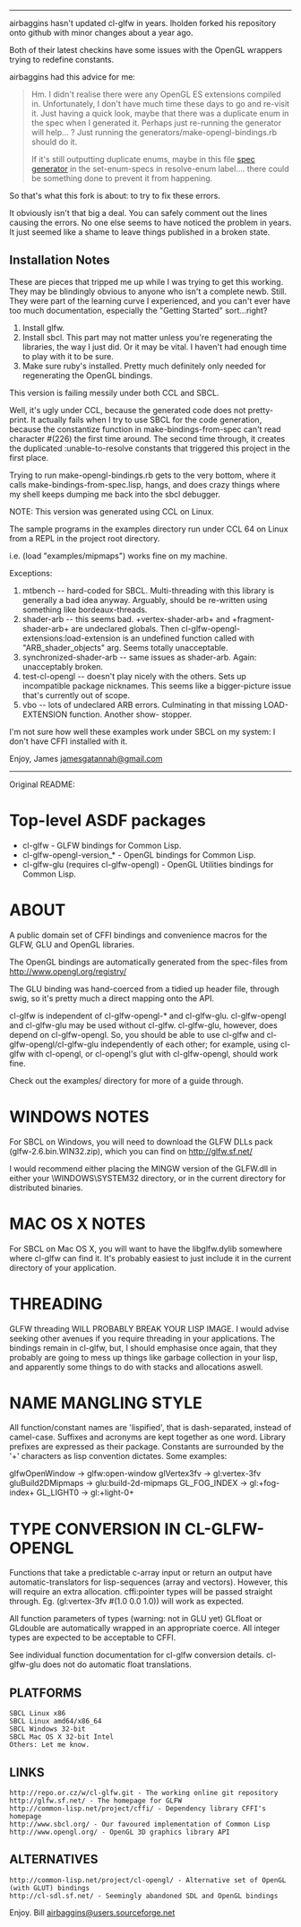 * * *

airbaggins hasn't updated cl-glfw in years. lholden forked his repository onto
github with minor changes about a year ago.

Both of their latest checkins have some issues with the OpenGL wrappers
trying to redefine constants.

airbaggins had this advice for me:

> Hm. I didn't realise there were any OpenGL ES extensions compiled in.
> Unfortunately, I don't have much time these days to go and re-visit it.
> Just having a quick look, maybe that there was a duplicate enum in the
> spec when I generated it. Perhaps just re-running the generator will
> help... ? Just running the generators/make-opengl-bindings.rb should 
> do it.
>
> If it's still outputting duplicate enums, maybe in this file 
> [spec generator](http://repo.or.cz/w/cl-glfw.git/blob/master:/generators/make-bindings-from-spec.lisp)
> in the set-enum-specs in resolve-enum label.... there could be
> something done to prevent it from happening.

So that's what this fork is about: to try to fix these errors.

It obviously isn't that big a deal. You can safely comment out the
lines causing the errors. No one else seems to have noticed the
problem in years. It just seemed like a shame to leave things
published in a broken state.

Installation Notes
------------------

These are pieces that tripped me up while I was trying to get
this working. They may be blindingly obvious to anyone who isn't
a complete newb. Still. They were part of the learning curve I
experienced, and you can't ever have too much documentation,
especially the "Getting Started" sort...right?

1. Install glfw.
2. Install sbcl. This part may not matter unless you're regenerating
the libraries, the way I just did. Or it may be vital. I haven't
had enough time to play with it to be sure.
3. Make sure ruby's installed. Pretty much definitely only
needed for regenerating the OpenGL bindings.

This version is failing messily under both CCL and SBCL.

Well, it's ugly under CCL, because the generated code does not
pretty-print. It actually fails when I try to use SBCL for the
code generation, because the constantize function in
make-bindings-from-spec can't read character #(226) the first
time around. The second time through, it creates the duplicated
:unable-to-resolve constants that triggered this project in
the first place.

Trying to run make-opengl-bindings.rb gets to the very bottom,
where it calls make-bindings-from-spec.lisp, hangs, and does
crazy things where my shell keeps dumping me back into the
sbcl debugger.

NOTE: This version was generated using CCL on Linux.

The sample programs in the examples directory run under
CCL 64 on Linux from a REPL in the project root directory.

i.e. (load "examples/mipmaps") works fine on my machine.

Exceptions:
1. mtbench -- hard-coded for SBCL. Multi-threading with this
library is generally a bad idea anyway. Arguably, should
be re-written using something like bordeaux-threads.
2. shader-arb -- this seems bad. +vertex-shader-arb+ and
+fragment-shader-arb+ are undeclared globals. Then
cl-glfw-opengl-extensions:load-extension is an undefined
function called with "ARB_shader_objects" arg. Seems
totally unacceptable.
3. synchronized-shader-arb -- same issues as shader-arb.
Again: unacceptably broken.
4. test-cl-opengl -- doesn't play nicely with the others.
Sets up incompatible package nicknames. This seems like a
bigger-picture issue that's currently out of scope.
5. vbo -- lots of undeclared ARB errors. Culminating
in that missing LOAD-EXTENSION function. Another show-
stopper.

I'm not sure how well these examples work under SBCL on
my system: I don't have CFFI installed with it.

Enjoy,
James
jamesgatannah@gmail.com


* * * 

Original README:

Top-level ASDF packages
=======================

 * cl-glfw - GLFW bindings for Common Lisp.
 * cl-glfw-opengl-version_* - OpenGL bindings for Common Lisp.
 * cl-glfw-glu (requires cl-glfw-opengl) - OpenGL Utilities bindings for Common Lisp.

ABOUT
=====

A public domain set of CFFI bindings and convenience macros for the GLFW, GLU
and OpenGL libraries.

The OpenGL bindings are automatically generated from the spec-files from 
http://www.opengl.org/registry/

The GLU binding was hand-coerced from a tidied up header file, through swig, so
it's pretty much a direct mapping onto the API.

cl-glfw is independent of cl-glfw-opengl-* and cl-glfw-glu. cl-glfw-opengl and
cl-glfw-glu may be used without cl-glfw. cl-glfw-glu, however, does depend on
cl-glfw-opengl. So, you should be able to use cl-glfw and
cl-glfw-opengl/cl-glfw-glu independently of each other; for example, using
cl-glfw with cl-opengl, or cl-opengl's glut with cl-glfw-opengl, should work
fine.

Check out the examples/ directory for more of a guide through.


WINDOWS NOTES
=============

For SBCL on Windows, you will need to download the GLFW DLLs pack
(glfw-2.6.bin.WIN32.zip), which you can find on http://glfw.sf.net/

I would recommend either placing the MINGW version of the GLFW.dll in either
your \WINDOWS\SYSTEM32 directory, or in the current directory for distributed
binaries.


MAC OS X NOTES
==============

For SBCL on Mac OS X, you will want to have the libglfw.dylib somewhere where
cl-glfw can find it. It's probably easiest to just include it in the current
directory of your application.


THREADING
=========

GLFW threading WILL PROBABLY BREAK YOUR LISP IMAGE. I would advise seeking
other avenues if you require threading in your applications. The bindings
remain in cl-glfw, but, I should emphasise once again, that they probably are
going to mess up things like garbage collection in your lisp, and apparently
some things to do with stacks and allocations aswell.


NAME MANGLING STYLE
===================

All function/constant names are 'lispified', that is dash-separated, instead of
camel-case.  Suffixes and acronyms are kept together as one word. Library
prefixes are expressed as their package. Constants are surrounded by the '+'
characters as lisp convention dictates.  Some examples:

glfwOpenWindow -> glfw:open-window
glVertex3fv -> gl:vertex-3fv
gluBuild2DMipmaps -> glu:build-2d-mipmaps
GL_FOG_INDEX -> gl:+fog-index+
GL_LIGHT0 -> gl:+light-0+


TYPE CONVERSION IN CL-GLFW-OPENGL
=================================

Functions that take a predictable c-array input or return an output have
automatic-translators for lisp-sequences (array and vectors). However, this
will require an extra allocation. cffi:pointer types will be passed straight
through. Eg. (gl:vertex-3fv #(1.0 0.0 1.0)) will work as expected.

All function parameters of types (warning: not in GLU yet) GLfloat or GLdouble
are automatically wrapped in an appropriate coerce. All integer types are
expected to be acceptable to CFFI. 

See individual function documentation for cl-glfw conversion details.
cl-glfw-glu does not do automatic float translations.


PLATFORMS
---------
    SBCL Linux x86
    SBCL Linux amd64/x86_64
    SBCL Windows 32-bit
    SBCL Mac OS X 32-bit Intel
    Others: Let me know.


LINKS
-----

    http://repo.or.cz/w/cl-glfw.git - The working online git repository
    http://glfw.sf.net/ - The homepage for GLFW
    http://common-lisp.net/project/cffi/ - Dependency library CFFI's homepage
    http://www.sbcl.org/ - Our favoured implementation of Common Lisp
    http://www.opengl.org/ - OpenGL 3D graphics library API


ALTERNATIVES
------------

    http://common-lisp.net/project/cl-opengl/ - Alternative set of OpenGL (with GLUT) bindings
    http://cl-sdl.sf.net/ - Seemingly abandoned SDL and OpenGL bindings


Enjoy.
Bill
airbaggins@users.sourceforge.net


